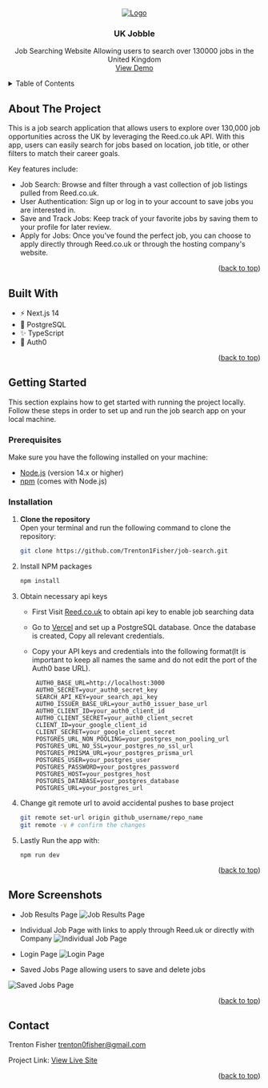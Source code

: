 
<a id="readme-top"></a>

<!-- PROJECT LOGO -->
<br />
<div align="center">
  <a href="https://github.com/github_username/repo_name">
    <img src="https://github.com/user-attachments/assets/0f2cd737-de1f-44cc-809a-bc2a90bccb0d" alt="Logo">

  </a>

<h3 align="center">UK Jobble</h3>

  <p align="center">
    Job Searching Website Allowing users to search over 130000 jobs in the United Kingdom
    <br />
    <a href="https://job.trentonfisher.xyz">View Demo</a>
  </p>
</div>

<!-- TABLE OF CONTENTS -->
<details>
  <summary>Table of Contents</summary>
  <ol>
    <li>
      <a href="#about-the-project">About The Project</a>
      <ul>
        <li><a href="#built-with">Built With</a></li>
      </ul>
    </li>
    <li>
      <a href="#getting-started">Getting Started</a>
      <ul>
        <li><a href="#prerequisites">Prerequisites</a></li>
      </ul>
    </li>
    <li><a href="#usage">More ScreenShots</a></li>
    <li><a href="#contact">Contact</a></li>
  </ol>
</details>

<!-- ABOUT THE PROJECT -->
## About The Project
This is a job search application that allows users to explore over 130,000 job opportunities across the UK by leveraging the Reed.co.uk API. With this app, users can easily search for jobs based on location, job title, or other filters to match their career goals.

Key features include:
  - Job Search: Browse and filter through a vast collection of job listings pulled from Reed.co.uk.
  - User Authentication: Sign up or log in to your account to save jobs you are interested in.
  - Save and Track Jobs: Keep track of your favorite jobs by saving them to your profile for later review.
  - Apply for Jobs: Once you've found the perfect job, you can choose to apply directly through Reed.co.uk or through the hosting company's website.

<p align="right">(<a href="#readme-top">back to top</a>)</p>

## Built With

- ⚡️ Next.js 14
- 🐘 PostgreSQL
- ✨ TypeScript
- 💨 Auth0

<p align="right">(<a href="#readme-top">back to top</a>)</p>

<!-- GETTING STARTED -->
## Getting Started

This section explains how to get started with running the project locally. Follow these steps in order to set up and run the job search app on your local machine.

### Prerequisites

Make sure you have the following installed on your machine:
- [Node.js](https://nodejs.org/) (version 14.x or higher)
- [npm](https://www.npmjs.com/) (comes with Node.js)

### Installation

1. **Clone the repository**  
   Open your terminal and run the following command to clone the repository:
   ```bash
   git clone https://github.com/Trenton1Fisher/job-search.git
2. Install NPM packages
   ```sh
   npm install
   ```
3. Obtain necessary api keys
   
   - First Visit [Reed.co.uk](https://www.reed.co.uk/developers) to obtain api key to enable job searching data
     
   - Go to [Vercel](https://vercel.com/) and set up a PostgreSQL database. Once the database is created, Copy all relevant credentials.
   
   - Copy your API keys and credentials into the following format(It is important to keep all names the same and do not edit the port of the Auth0 base URL).
     ```
      AUTH0_BASE_URL=http://localhost:3000
      AUTH0_SECRET=your_auth0_secret_key
      SEARCH_API_KEY=your_search_api_key
      AUTH0_ISSUER_BASE_URL=your_auth0_issuer_base_url
      AUTH0_CLIENT_ID=your_auth0_client_id
      AUTH0_CLIENT_SECRET=your_auth0_client_secret
      CLIENT_ID=your_google_client_id
      CLIENT_SECRET=your_google_client_secret
      POSTGRES_URL_NON_POOLING=your_postgres_non_pooling_url
      POSTGRES_URL_NO_SSL=your_postgres_no_ssl_url
      POSTGRES_PRISMA_URL=your_postgres_prisma_url
      POSTGRES_USER=your_postgres_user
      POSTGRES_PASSWORD=your_postgres_password
      POSTGRES_HOST=your_postgres_host
      POSTGRES_DATABASE=your_postgres_database
      POSTGRES_URL=your_postgres_url
      ```
     
5. Change git remote url to avoid accidental pushes to base project
   ```sh
   git remote set-url origin github_username/repo_name
   git remote -v # confirm the changes
   ```
   
6. Lastly Run the app with:
   ```
   npm run dev
   ```

<p align="right">(<a href="#readme-top">back to top</a>)</p>

<!-- USAGE EXAMPLES -->
## More Screenshots

- Job Results Page
  <img src="https://github.com/user-attachments/assets/22acddc2-757b-4e9c-b6ea-94c9f151d798" alt="Job Results Page" />

- Individual Job Page with links to apply through Reed.uk or directly with Company
  <img src="https://github.com/user-attachments/assets/e656667f-e93a-4b4f-9ee5-2894a93e3e42" alt="Individual Job Page" />
  
- Login Page
  <img src="https://github.com/user-attachments/assets/80a7c1f3-caef-4faf-bc4e-19014f7ba200" alt="Login Page"/>

- Saved Jobs Page allowing users to save and delete jobs
<img src="https://github.com/user-attachments/assets/f851314c-da90-4bae-936c-5008a5f6d64e" alt="Saved Jobs Page" />

<p align="right">(<a href="#readme-top">back to top</a>)</p>


<!-- CONTACT -->
## Contact

Trenton Fisher
trenton0fisher@gmail.com

Project Link: [View Live Site](https://job.trentonfisher.xyz)

<p align="right">(<a href="#readme-top">back to top</a>)</p>


<!-- MARKDOWN LINKS & IMAGES -->
<!-- https://www.markdownguide.org/basic-syntax/#reference-style-links -->
[contributors-shield]: https://img.shields.io/github/contributors/github_username/repo_name.svg?style=for-the-badge
[contributors-url]: https://github.com/github_username/repo_name/graphs/contributors
[forks-shield]: https://img.shields.io/github/forks/github_username/repo_name.svg?style=for-the-badge
[forks-url]: https://github.com/github_username/repo_name/network/members
[stars-shield]: https://img.shields.io/github/stars/github_username/repo_name.svg?style=for-the-badge
[stars-url]: https://github.com/github_username/repo_name/stargazers
[issues-shield]: https://img.shields.io/github/issues/github_username/repo_name.svg?style=for-the-badge
[issues-url]: https://github.com/github_username/repo_name/issues
[license-shield]: https://img.shields.io/github/license/github_username/repo_name.svg?style=for-the-badge
[license-url]: https://github.com/github_username/repo_name/blob/master/LICENSE.txt
[linkedin-shield]: https://img.shields.io/badge/-LinkedIn-black.svg?style=for-the-badge&logo=linkedin&colorB=555
[linkedin-url]: https://linkedin.com/in/linkedin_username
[product-screenshot]: images/screenshot.png
[Next.js]: https://img.shields.io/badge/next.js-000000?style=for-the-badge&logo=nextdotjs&logoColor=white
[Next-url]: https://nextjs.org/
[React.js]: https://img.shields.io/badge/React-20232A?style=for-the-badge&logo=react&logoColor=61DAFB
[React-url]: https://reactjs.org/
[Vue.js]: https://img.shields.io/badge/Vue.js-35495E?style=for-the-badge&logo=vuedotjs&logoColor=4FC08D
[Vue-url]: https://vuejs.org/
[Angular.io]: https://img.shields.io/badge/Angular-DD0031?style=for-the-badge&logo=angular&logoColor=white
[Angular-url]: https://angular.io/
[Svelte.dev]: https://img.shields.io/badge/Svelte-4A4A55?style=for-the-badge&logo=svelte&logoColor=FF3E00
[Svelte-url]: https://svelte.dev/
[Laravel.com]: https://img.shields.io/badge/Laravel-FF2D20?style=for-the-badge&logo=laravel&logoColor=white
[Laravel-url]: https://laravel.com
[Bootstrap.com]: https://img.shields.io/badge/Bootstrap-563D7C?style=for-the-badge&logo=bootstrap&logoColor=white
[Bootstrap-url]: https://getbootstrap.com
[JQuery.com]: https://img.shields.io/badge/jQuery-0769AD?style=for-the-badge&logo=jquery&logoColor=white
[JQuery-url]: https://jquery.com 

